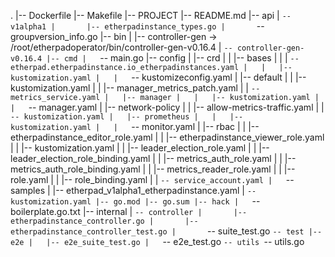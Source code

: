 
.
|-- Dockerfile
|-- Makefile
|-- PROJECT
|-- README.md
|-- api
|   `-- v1alpha1
|       |-- etherpadinstance_types.go
|       `-- groupversion_info.go
|-- bin
|   |-- controller-gen -> /root/etherpadoperator/bin/controller-gen-v0.16.4
|   `-- controller-gen-v0.16.4
|-- cmd
|   `-- main.go
|-- config
|   |-- crd
|   |   |-- bases
|   |   |   `-- etherpad.etherpadinstance.io_etherpadinstances.yaml
|   |   |-- kustomization.yaml
|   |   `-- kustomizeconfig.yaml
|   |-- default
|   |   |-- kustomization.yaml
|   |   |-- manager_metrics_patch.yaml
|   |   `-- metrics_service.yaml
|   |-- manager
|   |   |-- kustomization.yaml
|   |   `-- manager.yaml
|   |-- network-policy
|   |   |-- allow-metrics-traffic.yaml
|   |   `-- kustomization.yaml
|   |-- prometheus
|   |   |-- kustomization.yaml
|   |   `-- monitor.yaml
|   |-- rbac
|   |   |-- etherpadinstance_editor_role.yaml
|   |   |-- etherpadinstance_viewer_role.yaml
|   |   |-- kustomization.yaml
|   |   |-- leader_election_role.yaml
|   |   |-- leader_election_role_binding.yaml
|   |   |-- metrics_auth_role.yaml
|   |   |-- metrics_auth_role_binding.yaml
|   |   |-- metrics_reader_role.yaml
|   |   |-- role.yaml
|   |   |-- role_binding.yaml
|   |   `-- service_account.yaml
|   `-- samples
|       |-- etherpad_v1alpha1_etherpadinstance.yaml
|       `-- kustomization.yaml
|-- go.mod
|-- go.sum
|-- hack
|   `-- boilerplate.go.txt
|-- internal
|   `-- controller
|       |-- etherpadinstance_controller.go
|       |-- etherpadinstance_controller_test.go
|       `-- suite_test.go
`-- test
    |-- e2e
    |   |-- e2e_suite_test.go
    |   `-- e2e_test.go
    `-- utils
        `-- utils.go
